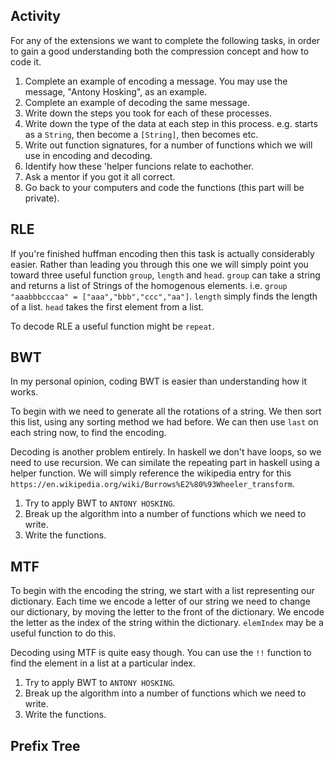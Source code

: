 ## Activity

For any of the extensions we want to complete the following tasks, in order to gain a good understanding both the compression concept and how to code it. 

1. Complete an example of encoding a message. You may use the message, "Antony Hosking", as an example.
2. Complete an example of decoding the same message.
3. Write down the steps you took for each of these processes.
4. Write down the type of the data at each step in this process. e.g. starts as a `String`, then become a `[String]`, then becomes etc.
5. Write out function signatures, for a number of functions which we will use in encoding and decoding.
6. Identify how these 'helper funcions relate to eachother.
7. Ask a mentor if you got it all correct.
8. Go back to your computers and code the functions (this part will be private).

## RLE

If you're finished huffman encoding then this task is actually considerably easier. Rather than leading you through this one we will simply point you toward three useful function `group`, `length` and `head`. `group` can take a string and returns a list of Strings of the homogenous elements. i.e. `group "aaabbbcccaa" = ["aaa","bbb","ccc","aa"]`. `length` simply finds the length of a list. `head` takes the first element from a list.

To decode RLE a useful function might be `repeat`.

## BWT

In my personal opinion, coding BWT is easier than understanding how it works. 

To begin with we need to generate all the rotations of a string. We then sort this list, using any sorting method we had before. We can then use `last` on each string now, to find the encoding. 

Decoding is another problem entirely. In haskell we don't have loops, so we need to use recursion. We can similate the repeating part in haskell using a helper function. We will simply reference the wikipedia entry for this `https://en.wikipedia.org/wiki/Burrows%E2%80%93Wheeler_transform`. 

1. Try to apply BWT to `ANTONY HOSKING`.
2. Break up the algorithm into a number of functions which we need to write. 
3. Write the functions.

## MTF

To begin with the encoding the string, we start with a list representing our dictionary. Each time we encode a letter of our string we need to change our dictionary, by moving the letter to the front of the dictionary. We encode the letter as the index of the string within the dictionary. `elemIndex` may be a useful function to do this. 

Decoding using MTF is quite easy though. You can use the `!!` function to find the element in a list at a particular index. 

1. Try to apply BWT to `ANTONY HOSKING`.
2. Break up the algorithm into a number of functions which we need to write. 
3. Write the functions.

## Prefix Tree



